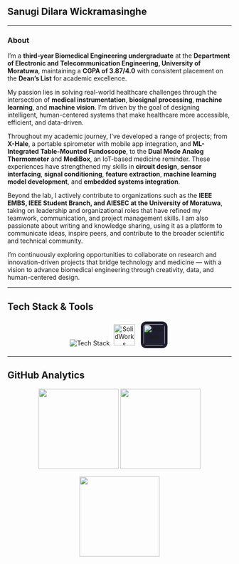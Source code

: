 ## Sanugi Dilara Wickramasinghe

---

### About

I’m a **third-year Biomedical Engineering undergraduate** at the **Department of Electronic and Telecommunication Engineering, University of Moratuwa**, maintaining a **CGPA of 3.87/4.0** with consistent placement on the **Dean’s List** for academic excellence.

My passion lies in solving real-world healthcare challenges through the intersection of **medical instrumentation**, **biosignal processing**, **machine learning**, and **machine vision**. I’m driven by the goal of designing intelligent, human-centered systems that make healthcare more accessible, efficient, and data-driven.

Throughout my academic journey, I’ve developed a range of projects; from **X-Hale**, a portable spirometer with mobile app integration, and **ML-Integrated Table-Mounted Fundoscope**, to the **Dual Mode Analog Thermometer** and **MediBox**, an IoT-based medicine reminder. These experiences have strengthened my skills in **circuit design**, **sensor interfacing**, **signal conditioning**, **feature extraction**, **machine learning model development**, and **embedded systems integration**.

Beyond the lab, I actively contribute to organizations such as the **IEEE EMBS, IEEE Student Branch, and AIESEC at the University of Moratuwa**, taking on leadership and organizational roles that have refined my teamwork, communication, and project management skills. I am also passionate about writing and knowledge sharing, using it as a platform to communicate ideas, inspire peers, and contribute to the broader scientific and technical community.

I’m continuously exploring opportunities to collaborate on research and innovation-driven projects that bridge technology and medicine — with a vision to advance biomedical engineering through creativity, data, and human-centered design.

---

## Tech Stack & Tools

<p align="center">
  <img src="https://skillicons.dev/icons?i=python,cpp,dart,matlab,flutter,tensorflow,opencv,arduino,raspberrypi,nodejs,latex,vscode" alt="Tech Stack" />
  <img src="https://drive.google.com/uc?export=view&id=1h2f5l6dy2Afy4Ss6IyGLMbM1FGF7OXP-" width="1" alt="spacer" />
  <img src="https://drive.google.com/uc?export=view&id=1IHV-03e9Kpcxy7mrv1J9KlzkX9gCxzFD"
     height="48"
     alt="SolidWorks" />
  <img src="https://drive.google.com/uc?export=view&id=1h2f5l6dy2Afy4Ss6IyGLMbM1FGF7OXP-" width="1" alt="spacer" />
  <img src="https://drive.google.com/uc?export=view&id=19GvI3RjVH8Na2DmMGR0rlvK4LLp_JRv1" 
     width="48" 
     style="margin: 4px; border-radius: 12px; background-color: #1e1e2f; padding: 6px;" 
     alt="Altium" />
</p>

---

## GitHub Analytics

<p align="center">
  <img src="https://github-readme-stats.vercel.app/api?username=Sanugiw&show_icons=true&theme=radical" height="180" />
  <img src="https://github-readme-stats.vercel.app/api/top-langs/?username=Sanugiw&layout=compact&theme=radical" height="180" />
</p>

<p align="center">
  <img src="https://streak-stats.demolab.com?user=Sanugiw&theme=radical&hide_border=false" height="180" />
</p>


